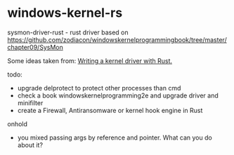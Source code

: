 # windows-kernel-rs

sysmon-driver-rust - rust driver based on https://github.com/zodiacon/windowskernelprogrammingbook/tree/master/chapter09/SysMon 


Some ideas taken from:  [Writing a kernel driver with Rust.](https://not-matthias.github.io/kernel-driver-with-rust/)

todo:
- upgrade delprotect to protect other processes than cmd
- check a book windowskernelprogramming2e and upgrade driver and minifilter
- create a Firewall, Antiransomware or kernel hook engine in Rust

onhold
- you mixed passing args by reference and pointer. What can you do about it?
